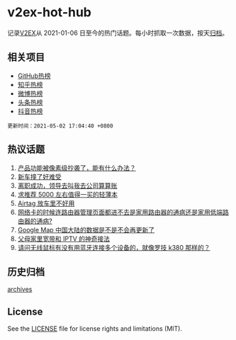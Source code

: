 # v2ex-hot-hub

 记录[V2EX](https://www.v2ex.com/)从 2021-01-06 日至今的热门话题。每小时抓取一次数据，按天[归档](archives)。
 
 ## 相关项目

- [GitHub热榜](https://github.com/snaildev/github-hot-hub)
- [知乎热榜](https://github.com/snaildev/zhihu-hot-hub)
- [微博热榜](https://github.com/snaildev/weibo-hot-hub)
- [头条热榜](https://github.com/snaildev/toutiao-hot-hub)
- [抖音热榜](https://github.com/snaildev/douyin-hot-hub)


 `更新时间：2021-05-02 17:04:40 +0800`

## 热议话题

1. [产品功能被像素级抄袭了，能有什么办法？](https://www.v2ex.com/t/774550)
1. [新车撞了好难受](https://www.v2ex.com/t/774599)
1. [离职成功，领导去叫我去公司算算账](https://www.v2ex.com/t/774535)
1. [求推荐 5000 左右值得一买的轻薄本](https://www.v2ex.com/t/774549)
1. [Airtag 放车里不好用](https://www.v2ex.com/t/774545)
1. [网络卡的时候连路由器管理页面都进不去是家用路由器的通病还是家用低端路由器的通病?](https://www.v2ex.com/t/774596)
1. [Google Map 中国大陆的数据是不是不会再更新了](https://www.v2ex.com/t/774611)
1. [父母家里宽带和 IPTV 的神奇接法](https://www.v2ex.com/t/774536)
1. [请问无线鼠标有没有用蓝牙连接多个设备的，就像罗技 k380 那样的？](https://www.v2ex.com/t/774558)

## 历史归档

[archives](archives)

## License

See the [LICENSE](LICENSE) file for license rights and limitations (MIT).
